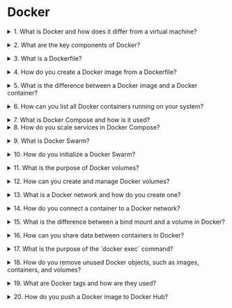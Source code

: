 # Docker



<details>
<summary>1. What is Docker and how does it differ from a virtual machine?</summary><br><b>
Docker is a platform that allows developers to automate the deployment of applications inside lightweight, portable containers. Unlike virtual machines, which run a full operating system, Docker containers share the host OS kernel, making them more efficient in terms of resource usage and startup time.

</b></details>


<details>
<summary>2. What are the key components of Docker?</summary><br><b>
The key components of Docker include:
- **Docker Engine:** The core service for building and running containers.
- **Docker Images:** Read-only templates used to create containers.
- **Docker Containers:** Executable instances of Docker images.
- **Docker Hub:** A cloud-based registry for sharing Docker images.

</b></details>

<details>
<summary>3. What is a Dockerfile?</summary><br><b>
A Dockerfile is a text file that contains a series of instructions for building a Docker image. It defines the base image, sets up the environment, and specifies the commands to run when creating the container.

</b></details>

<details>
<summary>4. How do you create a Docker image from a Dockerfile?</summary><br><b>
You can create a Docker image from a Dockerfile using the command- docker build -t 

</b></details>

<details> 
<summary>5. What is the difference between a Docker image and a Docker container?</summary><br><b> A Docker image is a read-only template that defines the environment and filesystem for a container. A Docker container is a running instance of a Docker image, containing everything needed to run an application, including the code, libraries, and environment variables. 

</b></details> 

<details> <summary>6. How can you list all Docker containers running on your system?</summary><br><b> You can list all running Docker containers using the command: ```bash docker ps ``` To list all containers, including stopped ones, use: ```bash docker ps -a ``` 

</b></details> 

<details> <summary>7. What is Docker Compose and how is it used?</summary><br><b> Docker Compose is a tool for defining and running multi-container Docker applications. With a `docker-compose.yml` file, you can configure all of your application's services, networks, and volumes, and then start them with a single command: ```bash docker-compose up ``` 

</b></details> <details> 

<summary>8. How do you scale services in Docker Compose?</summary><br><b> You can scale services in Docker Compose by using the `--scale` flag followed by the service name and the desired number of instances. For example: ```bash docker-compose up --scale <service_name>=<number_of_instances> ``` This command will start the specified number of instances of the service. 

</b></details> 

<details> <summary>9. What is Docker Swarm?</summary><br><b> Docker Swarm is Docker's native clustering and orchestration tool. It allows you to manage a cluster of Docker engines as a single swarm, providing high availability, load balancing, and scaling capabilities for your Dockerized applications.

 </b></details> 

<details> <summary>10. How do you initialize a Docker Swarm?</summary><br><b> You can initialize a Docker Swarm using the command: ```bash docker swarm init ``` This command sets up the current Docker engine as the swarm manager. You can then add worker nodes to the swarm using the token provided by the `docker swarm join-token` command.

 </b></details> 

<details> <summary>11. What is the purpose of Docker volumes?</summary><br><b> Docker volumes are used to persist data generated and used by Docker containers. Volumes provide a way to store data outside the container's filesystem, allowing it to be shared between containers or preserved after the container stops or is deleted.

 </b></details> 

<details> <summary>12. How can you create and manage Docker volumes?</summary><br><b> You can create a Docker volume using the command: ```bash docker volume create <volume_name> ``` To list all Docker volumes, use: ```bash docker volume ls ``` To remove a volume, use: ```bash docker volume rm <volume_name> ```

 </b></details> 

<details> <summary>13. What is a Docker network and how do you create one?</summary><br><b> A Docker network allows containers to communicate with each other. You can create a custom Docker network using the command: ```bash docker network create <network_name> ``` This command creates a new bridge network that you can connect containers to, enabling communication between them.

 </b></details> 

<details> <summary>14. How do you connect a container to a Docker network?</summary><br><b> You can connect a container to a Docker network using the command: ```bash docker network connect <network_name> <container_name_or_id> ``` This command connects the specified container to the specified network, allowing it to communicate with other containers on the same network.

 </b></details> 

<details> <summary>15. What is the difference between a bind mount and a volume in Docker?</summary><br><b> A bind mount is a mapping between a directory on the host machine and a directory in the container. The data in the container directly reflects the data in the host directory. A Docker volume, on the other hand, is managed by Docker and stored in a specific location on the host. Volumes are generally preferred for persistent data as they are easier to manage and portable across different environments. 

</b></details> 

<details> <summary>16. How can you share data between containers in Docker?</summary><br><b> You can share data between containers in Docker by using volumes. Multiple containers can be configured to use the same volume, allowing them to read and write to the shared storage. This can be done by specifying the same volume in the `docker run` or `docker-compose.yml` file for each container. 

</b></details> 

<details> <summary>17. What is the purpose of the `docker exec` command?</summary><br><b> The `docker exec` command is used to run a command in an already running container. It is often used to access the container's shell or to run additional processes inside the container. For example: ```bash docker exec -it <container_name_or_id> /bin/bash ``` This command opens an interactive shell session in the specified container. 

</b></details> 

<details> <summary>18. How do you remove unused Docker objects, such as images, containers, and volumes?</summary><br><b> You can remove unused Docker objects using the `docker system prune` command. This command removes all stopped containers, unused networks, dangling images, and unused volumes. You can use the `-a` flag to remove all unused images, not just dangling ones: ```bash docker system prune -a ```

 </b></details> 

<details> <summary>19. What are Docker tags and how are they used?</summary><br><b> Docker tags are labels that can be applied to Docker images to help identify different versions or variants of the image. Tags are typically used to specify the version of the application or the environment (e.g., `latest`, `1.0`, `stable`). You can tag an image during the build process using the `-t` option: ```bash docker build -t <image_name>:<tag> <path_to_dockerfile> ``` 

</b></details> 

<details> <summary>20. How do you push a Docker image to Docker Hub?</summary><br><b> To push a Docker image to Docker Hub, you first need to log in using the `docker login` command. Then, you can push the image using the `docker push` command: ```bash docker push <username>/<image_name>:<tag> ``` Make sure that the image is tagged with your Docker Hub username before pushing. 

</b></details>